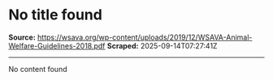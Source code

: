 # No title found

**Source:** https://wsava.org/wp-content/uploads/2019/12/WSAVA-Animal-Welfare-Guidelines-2018.pdf
**Scraped:** 2025-09-14T07:27:41Z

---

No content found